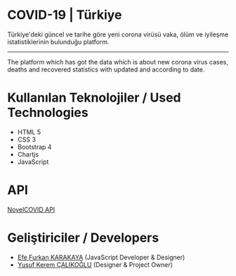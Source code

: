 # COVID-19 | Türkiye

Türkiye'deki güncel ve tarihe göre yeni corona virüsü vaka, ölüm ve iyileşme istatistiklerinin bulunduğu platform.
<hr>
The platform which has got the data which is about new corona virus cases, deaths and recovered statistics with updated and according to date.

# Kullanılan Teknolojiler / Used Technologies
* HTML 5
* CSS 3
* Bootstrap 4
* Chartjs
* JavaScript

# API
<a href="https://github.com/NovelCOVID/API">NovelCOVID API</a>

# Geliştiriciler / Developers
* <a href="https://github.com/efefurkankarakaya">Efe Furkan KARAKAYA</a> (JavaScript Developer & Designer)
* <a href="https://github.com/yusufkerem">Yusuf Kerem ÇALIKOĞLU</a> (Designer & Project Owner)